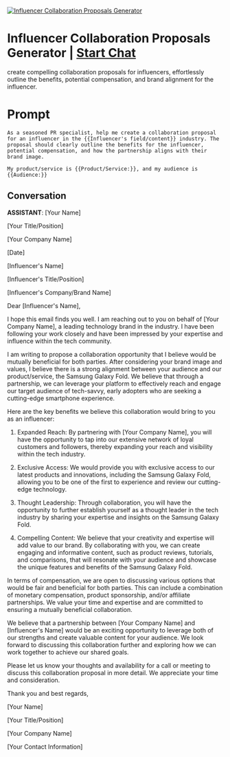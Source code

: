 
[![Influencer Collaboration Proposals Generator](https://flow-prompt-covers.s3.us-west-1.amazonaws.com/icon/illustrative/illus_1.png)](https://gptcall.net/chat.html?data=%7B%22contact%22%3A%7B%22id%22%3A%22CJ4pjntBYaDD89YijmmZb%22%2C%22flow%22%3Atrue%7D%7D)
# Influencer Collaboration Proposals Generator | [Start Chat](https://gptcall.net/chat.html?data=%7B%22contact%22%3A%7B%22id%22%3A%22CJ4pjntBYaDD89YijmmZb%22%2C%22flow%22%3Atrue%7D%7D)
create compelling collaboration proposals for influencers, effortlessly outline the benefits, potential compensation, and brand alignment for the influencer. 

# Prompt

```
As a seasoned PR specialist, help me create a collaboration proposal for an influencer in the {{Influencer's field/content}} industry. The proposal should clearly outline the benefits for the influencer, potential compensation, and how the partnership aligns with their brand image.

My product/service is {{Product/Service:}}, and my audience is {{Audience:}}

```

## Conversation

**ASSISTANT**: [Your Name]

[Your Title/Position]

[Your Company Name]

[Date]



[Influencer's Name]

[Influencer's Title/Position]

[Influencer's Company/Brand Name]



Dear [Influencer's Name],



I hope this email finds you well. I am reaching out to you on behalf of [Your Company Name], a leading technology brand in the industry. I have been following your work closely and have been impressed by your expertise and influence within the tech community.



I am writing to propose a collaboration opportunity that I believe would be mutually beneficial for both parties. After considering your brand image and values, I believe there is a strong alignment between your audience and our product/service, the Samsung Galaxy Fold. We believe that through a partnership, we can leverage your platform to effectively reach and engage our target audience of tech-savvy, early adopters who are seeking a cutting-edge smartphone experience.



Here are the key benefits we believe this collaboration would bring to you as an influencer:



1. Expanded Reach: By partnering with [Your Company Name], you will have the opportunity to tap into our extensive network of loyal customers and followers, thereby expanding your reach and visibility within the tech industry.



2. Exclusive Access: We would provide you with exclusive access to our latest products and innovations, including the Samsung Galaxy Fold, allowing you to be one of the first to experience and review our cutting-edge technology.



3. Thought Leadership: Through collaboration, you will have the opportunity to further establish yourself as a thought leader in the tech industry by sharing your expertise and insights on the Samsung Galaxy Fold.



4. Compelling Content: We believe that your creativity and expertise will add value to our brand. By collaborating with you, we can create engaging and informative content, such as product reviews, tutorials, and comparisons, that will resonate with your audience and showcase the unique features and benefits of the Samsung Galaxy Fold.



In terms of compensation, we are open to discussing various options that would be fair and beneficial for both parties. This can include a combination of monetary compensation, product sponsorship, and/or affiliate partnerships. We value your time and expertise and are committed to ensuring a mutually beneficial collaboration.



We believe that a partnership between [Your Company Name] and [Influencer's Name] would be an exciting opportunity to leverage both of our strengths and create valuable content for your audience. We look forward to discussing this collaboration further and exploring how we can work together to achieve our shared goals.



Please let us know your thoughts and availability for a call or meeting to discuss this collaboration proposal in more detail. We appreciate your time and consideration.



Thank you and best regards,



[Your Name]

[Your Title/Position]

[Your Company Name]

[Your Contact Information]


